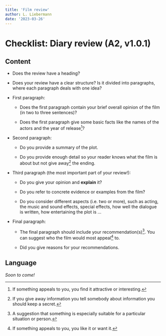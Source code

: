 ```yaml
---
title: 'Film review'
author: L. Liebermann
date: '2023-03-26'
---
```


# Checklist: Diary review (A2, v1.0.1)

## Content

- Does the review have a heading?

- Does your review have a clear structure? Is it divided into paragraphs, where
each paragraph deals with one idea?

- First paragraph:

  - Does the first paragraph contain your brief overall opinion of the film
    (in two to three sentences)?

  - Does the first paragraph give some basic facts like the names of the
    actors and the year of release[^release]?

- Second paragraph:

  - Do you provide a summary of the plot.

  - Do you provide enough detail so your reader knows what the film is about
    but not give away[^giveaway] the ending.

- Third paragraph (the most important part of your review!):

  - Do you give your opinion and **explain** it?

  - Do you refer to concrete evidence or examples from the film?

  - Do you consider different aspects (i.e. two or more), such as acting, the
    music and sound effects, special effects, how well the dialogue is written,
    how entertaining the plot is ...

- Final paragraph:

  - The final paragraph should include your
    recommendation(s)[^recommendation]. You can suggest who the film would most
    appeal[^appealto] to.

  - Did you give reasons for your recommendations.

## Language

_Soon to come!_

[^release]: If something appeals to you, you find it attractive or interesting.

[^giveaway]: If you give away information you tell somebody about information
you should keep a secret.

[^recommendation]: A suggestion that something is especially suitable for a
particular situation or person.

[^appealto]: If something appeals to you, you like it or want it.

